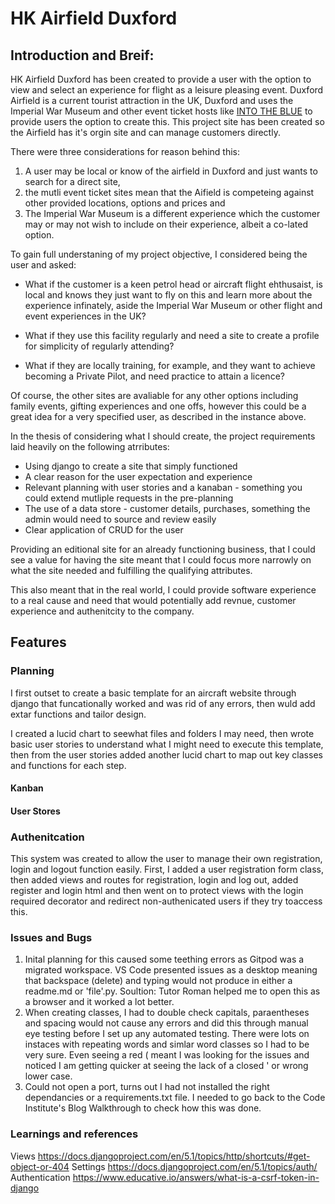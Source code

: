 # HK Airfield Duxford

## Introduction and Breif:

HK Airfield Duxford has been created to provide a user with the option to view and select an experience for flight as a leisure pleasing event. Duxford Airfield is a current tourist attraction in the UK, Duxford and uses the Imperial War Museum and other event ticket hosts like [INTO THE BLUE](www.intotheblue.co.uk) to provide users the option to create this. 
This project site has been created so the Airfield has it's orgin site and can manage customers directly. 

There were three considerations for reason behind this: 

1) A user may be local or know of the airfield in Duxford and just wants to search for a direct site, 
2) the mutli event ticket sites mean that the Aifield is competeing against other provided locations, options and prices and 
3) The Imperial War Museum is a different experience which the customer may or may not wish to include on their experience, albeit a co-lated option.

To gain full understaning of my project objective, I considered being the user and asked:

- What if the customer is a keen petrol head or aircraft flight ehthusaist, is local and knows they just want to fly on this and learn more about the experience infinately, aside the Imperial War Museum or other flight and event experiences in the UK?

- What if they use this facility regularly and need a site to create a profile for simplicity of regularly attending?

- What if they are locally training, for example, and they want to achieve becoming a Private Pilot, and need practice to attain a licence?

Of course, the other sites are avaliable for any other options including family events, gifting experiences and one offs, however this could be a great idea for a very specified user, as described in the instance above. 

In the thesis of considering what I should create, the project requirements laid heavily on the following atrributes:

- Using django to create a site that simply functioned
- A clear reason for the user expectation and experience 
- Relevant planning with user stories and a kanaban - something you could extend mutliple requests in the pre-planning
- The use of a data store - customer details, purchases, something the admin would need to source and review easily
- Clear application of CRUD for the user

Providing an editional site for an already functioning business, that I could see a value for having the site meant that I could focus more narrowly on what the site needed and fulfilling the qualifying attributes.

This also meant that in the real world, I could provide software experience to a real cause and need that would potentially add revnue, customer experience and authenitcity to the company.

## Features

### Planning 

I first outset to create a basic template for an aircraft website through django that funcationally worked and was rid of any errors, then wuld add extar functions and tailor design. 

I created a lucid chart to seewhat files and folders I may need, then wrote basic user stories to understand what I might need to execute this template, then from the user stories added another lucid chart to map out key classes and functions for each step. 

#### Kanban 

#### User Stores 

### Authenitcation
This system was created to allow the user to manage their own registration, login and logout function easily. 
First, I added a user registration form class, then added views and routes for registration, login and log out, added register and login html and then went on to protect views with the login required decorator and redirect non-authenicated users if they try toaccess this. 

### Issues and Bugs
1) Inital planning for this caused some teething errors as Gitpod was a migrated workspace. VS Code presented issues as a desktop meaning that backspace (delete) and typing would not produce in either a readme.md or 'file'.py. 
Soultion: Tutor Roman helped me to open this as a browser and it worked a lot better.
2) When creating classes, I had to double check capitals, paraentheses and spacing would not cause any errors and did this through manual eye testing before I set up any automated testing. There were lots on instaces with repeating words and simlar word classes so I had to be very sure. Even seeing a red ( meant I was looking for the issues and noticed I am getting quicker at seeing the lack of a closed ' or wrong lower case.
3) Could not open a port, turns out I had not installed the right dependancies or a requirements.txt file. I needed to go back to the Code Institute's Blog Walkthrough to check how this was done. 

### Learnings and references
Views 
https://docs.djangoproject.com/en/5.1/topics/http/shortcuts/#get-object-or-404 
Settings
https://docs.djangoproject.com/en/5.1/topics/auth/
Authentication
https://www.educative.io/answers/what-is-a-csrf-token-in-django
